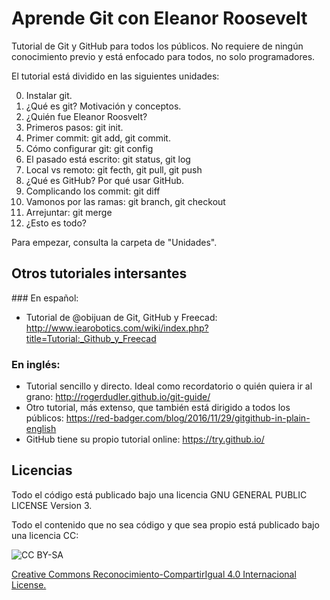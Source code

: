 # Aprende Git con Eleanor Roosevelt
Tutorial de Git y GitHub para todos los públicos. No requiere de ningún conocimiento previo y está enfocado para todos, no solo programadores.

El tutorial está dividido en las siguientes unidades:

0. Instalar git.
1. ¿Qué es git? Motivación y conceptos.
2. ¿Quién fue Eleanor Roosvelt?
3. Primeros pasos: git init.
4. Primer commit: git add, git commit.
5. Cómo configurar git: git config
6. El pasado está escrito: git status, git log
7. Local vs remoto: git fecth, git pull, git push
8. ¿Qué es GitHub? Por qué usar GitHub.
9. Complicando los commit: git diff
10. Vamonos por las ramas: git branch, git checkout
11. Arrejuntar: git merge
12. ¿Esto es todo?

Para empezar, consulta la carpeta de "Unidades".

## Otros tutoriales intersantes

### En español:

* Tutorial de @obijuan de Git, GitHub y Freecad: http://www.iearobotics.com/wiki/index.php?title=Tutorial:_Github_y_Freecad

### En inglés:
* Tutorial sencillo y directo. Ideal como recordatorio o quién quiera ir al grano: http://rogerdudler.github.io/git-guide/
* Otro tutorial, más extenso, que también está dirigido a todos los públicos: https://red-badger.com/blog/2016/11/29/gitgithub-in-plain-english
* GitHub tiene su propio tutorial online: https://try.github.io/

## Licencias

Todo el código está publicado bajo una licencia GNU GENERAL PUBLIC LICENSE Version 3.

Todo el contenido que no sea código y que sea propio está publicado bajo una licencia CC:

![CC BY-SA](https://i.creativecommons.org/l/by-sa/4.0/88x31.png)

[Creative Commons Reconocimiento-CompartirIgual 4.0 Internacional License.](https://creativecommons.org/licenses/by-sa/4.0/)

